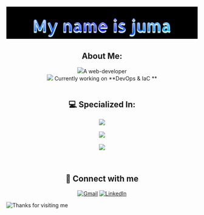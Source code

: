 
<img src="./header.png"/><br>

## <div align='center'>About Me: </div>

<div align='center'>
<img height="20" src="https://acegif.com/wp-content/uploads/2020/b72nv6/partyparrt-30.gif">A web-developer <br>
<img height="20" src="https://acegif.com/wp-content/uploads/2020/b72nv6/partyparrt-30.gif"> Currently working on **DevOps & IaC ** <br>
</div><br>



## <div align='center'>💻 Specialized In: </div>

<div align='center'>
<p><img src="https://skillicons.dev/icons?i=js,ts,py,react,nodejs" /></p>
<!-- <p><img src="https://skillicons.dev/icons?i=firebase,supabase,fastapi,bun" /></p> -->
<p><img src="https://skillicons.dev/icons?i=mongodb,postgres,redis,nginx" /></p>
<p><img src="https://skillicons.dev/icons?i=aws,gcp,tensorflow,bash" /></p>
</div><br>




## <div align='center'> 💬 Connect with me  </div>

<div align='center'>
  
[![Gmail](https://img.shields.io/badge/Gmail-D14836?style=for-the-badge&logo=gmail&logoColor=white)](mailto:developer@jumaz.anonaddy.com)
[![LinkedIn](https://img.shields.io/badge/LinkedIn-0077B5?style=for-the-badge&logo=linkedin&logoColor=white)](https://www.linkedin.com/in/nashon-juma/)

<!--<a href="https://twitter.com/shonjuma"><img src="https://skillicons.dev/icons?i=twitter" /></a>-->
</div>

<img height="120" alt="Thanks for visiting me" width="100%" src="https://raw.githubusercontent.com/BrunnerLivio/brunnerlivio/master/images/marquee.svg" />

